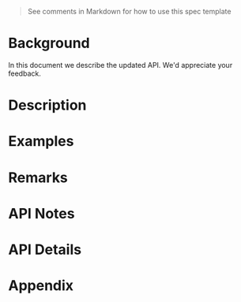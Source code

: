 <!-- USAGE
  * Fill in each of the sections (like Background) below
  * Wrap code with `single line of code` or ```code block```
  * Before submitting, delete all <!-- TEMPLATE marked comments in this file,
    and the following quote banner:
-->
> See comments in Markdown for how to use this spec template

<!-- TEMPLATE
  The purpose of this spec is to describe a new WebView2 feature and its APIs.

  There are two audiences for the spec. The first are people
  that want to evaluate and give feedback on the API, as part of
  the submission process. When it's complete
  it will be incorporated into the public documentation at
  docs.microsoft.com (https://docs.microsoft.com/en-us/microsoft-edge/webview2/).
  Hopefully we'll be able to copy it mostly verbatim.
  So the second audience is everyone that reads there to learn how
  and why to use this API. 
-->


# Background
<!-- TEMPLATE
    Use this section to provide background context for the new API(s)
    in this spec. 

    This section and the appendix are the only sections that likely
    do not get copied into any official documentation, they're just an aid
    to reading this spec. 
    
    If you're modifying an existing API, included a link here to the
    existing page(s) or spec documentation.

    For example, this section is a place to explain why you're adding this
    API rather than modifying an existing API.

    If you're writing a "converged" API add links into docs.microsoft.com
    for the existing Win32 or WinRT APIs that are being converged.
        
    For example, this is a place to provide a brief explanation of some dependent
    area, just explanation enough to understand this new API, rather than telling
    the reader "go read 100 pages of background information posted at ...". 
-->

In this document we describe the updated API. We'd appreciate your feedback.


# Description
<!-- TEMPLATE
    Use this section to provide a brief description of the feature.
    For an example, see the introduction to the PasswordBox control
    (http://docs.microsoft.com/windows/uwp/design/controls-and-patterns/password-box).
-->


# Examples
<!-- TEMPLATE
    Use this section to explain the features of the API, showing
    example code with each description. The general format is:

    ## FirstFeatureName

    Feature explanation text goes here, including why an app would use it, how it
    replaces or supplements existing functionality.

    ```c#
    void SampleMethod() {
        var show = new AnExampleOf();
        show.SomeMembers = AndWhyItMight(be, interesting)
    }
    ```

    ## SecondFeatureName

    Feature explanation text goes here, including why an app would use it, how it
    replaces or supplements existing functionality.

    ```c#
    void SampleMethod() {
        var show = new AnExampleOf();
        show.SomeMembers = AndWhyItMight(be, interesting)
    }
    ```

    Code samples should be in C# and/or C++/WinRT.

    As an example of this section, see the Examples section for the PasswordBox
    control (https://docs.microsoft.com/windows/uwp/design/controls-and-patterns/password-box#examples). 
-->


# Remarks
<!-- TEMPLATE
    Explanation and guidance that doesn't fit into the Examples section.

    APIs should only throw exceptions in exceptional conditions; basically,
    only when there's a bug in the caller, such as argument exception.  But if for some
    reason it's necessary for a caller to catch an exception from an API, call that
    out with an explanation either here or in the Examples
-->


# API Notes
<!-- TEMPLATE
    Option 1: Give a one or two line description of each API (type and member),
        or at least the ones that aren't obvious from their name. These
        descriptions are what show up in IntelliSense. For properties, specify
        the default value of the property if it isn't the type's default (for
        example an int-typed property that doesn't default to zero.) 
        
    Option 2: Put these descriptions in the below API Details section,
        with a "///" comment above the member or type. 
-->


# API Details
<!-- TEMPLATE
    The exact API, in MIDL3 format (https://docs.microsoft.com/en-us/uwp/midl-3/)
    when possible, or in C# if starting with an API sketch.  GitHub's markdown
    syntax formatter does not (yet) know about MIDL3, so use ```c# instead even
    when writing MIDL3.

    Example:

    ```c# (but really MIDL3)
    namespace Microsoft.AppModel
    {
        /// Represents a package on the host system. See Windows.ApplicationModel.Package for more details
        runtimeclass Package
        {
            /// Returns the current package, or null if the current process is not packaged
            static Package Current { get; };

            /// Returns the package from the system store with this full name or null if not found
            static Package GetFromFullName(String fullName);

            /// Returns packages in the given family, by name
            static Package[] FindByFamilyName(String familyName);
        }
    }
    ```
-->


# Appendix
<!-- TEMPLATE
    Anything else that you want to write down for posterity, but
    that isn't necessary to understand the purpose and usage of the API.
    For example, implementation details or links to other resources.
-->
